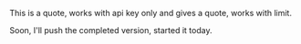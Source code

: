 This is a quote, works with api key only and gives a quote, works with limit.

Soon, I'll push the completed version, started it today.